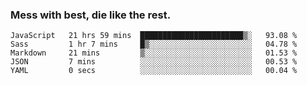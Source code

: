 ### Mess with best, die like the rest.


<!--START_SECTION:waka-->
```text
JavaScript   21 hrs 59 mins  ███████████████████████▒░   93.08 % 
Sass         1 hr 7 mins     █▒░░░░░░░░░░░░░░░░░░░░░░░   04.78 % 
Markdown     21 mins         ▒░░░░░░░░░░░░░░░░░░░░░░░░   01.53 % 
JSON         7 mins          ░░░░░░░░░░░░░░░░░░░░░░░░░   00.53 % 
YAML         0 secs          ░░░░░░░░░░░░░░░░░░░░░░░░░   00.04 % 
```
<!--END_SECTION:waka-->
